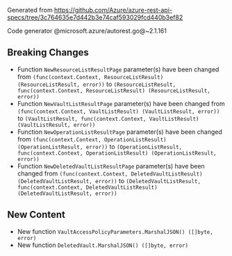 Generated from https://github.com/Azure/azure-rest-api-specs/tree/3c764635e7d442b3e74caf593029fcd440b3ef82

Code generator @microsoft.azure/autorest.go@~2.1.161

## Breaking Changes

- Function `NewResourceListResultPage` parameter(s) have been changed from `(func(context.Context, ResourceListResult) (ResourceListResult, error))` to `(ResourceListResult, func(context.Context, ResourceListResult) (ResourceListResult, error))`
- Function `NewVaultListResultPage` parameter(s) have been changed from `(func(context.Context, VaultListResult) (VaultListResult, error))` to `(VaultListResult, func(context.Context, VaultListResult) (VaultListResult, error))`
- Function `NewOperationListResultPage` parameter(s) have been changed from `(func(context.Context, OperationListResult) (OperationListResult, error))` to `(OperationListResult, func(context.Context, OperationListResult) (OperationListResult, error))`
- Function `NewDeletedVaultListResultPage` parameter(s) have been changed from `(func(context.Context, DeletedVaultListResult) (DeletedVaultListResult, error))` to `(DeletedVaultListResult, func(context.Context, DeletedVaultListResult) (DeletedVaultListResult, error))`

## New Content

- New function `VaultAccessPolicyParameters.MarshalJSON() ([]byte, error)`
- New function `DeletedVault.MarshalJSON() ([]byte, error)`
